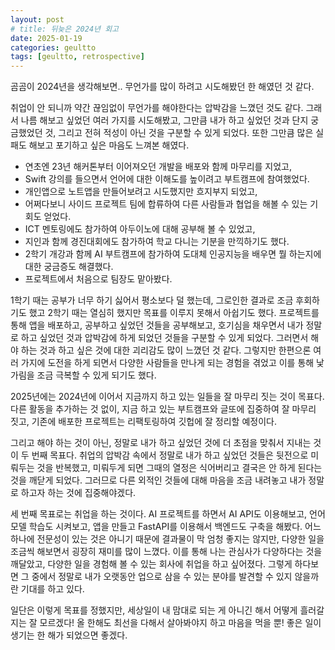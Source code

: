 ```yaml
---
layout: post
# title: 뒤늦은 2024년 회고
date: 2025-01-19
categories: geultto
tags: [geultto, retrospective]
---
```


곰곰이 2024년을 생각해보면.. 무언가를 많이 하려고 시도해봤던 한 해였던 것 같다. 

취업이 안 되니까 약간 끊임없이 무언가를 해야한다는 압박감을 느꼈던 것도 같다. 그래서 나름 해보고 싶었던 여러 가지를 시도해봤고, 그만큼 내가 하고 싶었던 것과 단지 궁금했었던 것, 그리고 전혀 적성이 아닌 것을 구분할 수 있게 되었다. 또한 그만큼 많은 실패도 해보고 포기하고 싶은 마음도 느껴본 해였다. 

- 연초엔 23년 해커톤부터 이어져오던 개발을 배포와 함께 마무리를 지었고,
- Swift 강의를 들으면서 언어에 대한 이해도를 높이려고 부트캠프에 참여했었다.
- 개인앱으로 노트앱을 만들어보려고 시도했지만 흐지부지 되었고,
- 어쩌다보니 사이드 프로젝트 팀에 합류하여 다른 사람들과 협업을 해볼 수 있는 기회도 얻었다.
- ICT 멘토링에도 참가하여 아두이노에 대해 공부해 볼 수 있었고,
- 지인과 함께 경진대회에도 참가하여 학교 다니는 기분을 만끽하기도 했다.
- 2학기 개강과 함께 AI 부트캠프에 참가하여 도대체 인공지능을 배우면 뭘 하는지에 대한 궁금증도 해결했다.
- 프로젝트에서 처음으로 팀장도 맡아봤다.

1학기 때는 공부가 너무 하기 싫어서 평소보다 덜 했는데, 그로인한 결과로 조금 후회하기도 했고 2학기 때는 열심히 했지만 목표를 이루지 못해서 아쉽기도 했다. 프로젝트를 통해 앱을 배포하고, 공부하고 싶었던 것들을 공부해보고, 호기심을 채우면서 내가 정말로 하고 싶었던 것과 압박감에 하게 되었던 것들을 구분할 수 있게 되었다. 그러면서 해야 하는 것과 하고 싶은 것에 대한 괴리감도 많이 느꼈던 것 같다. 그렇지만 한편으론 여러 가지에 도전을 하게 되면서 다양한 사람들을 만나게 되는 경험을 겪었고 이를 통해 낯가림을 조금 극복할 수 있게 되기도 했다. 

2025년에는 2024년에 이어서 지금까지 하고 있는 일들을 잘 마무리 짓는 것이 목표다. 다른 활동을 추가하는 것 없이, 지금 하고 있는 부트캠프와 글또에 집중하여 잘 마무리 짓고, 기존에 배포한 프로젝트는 리팩토링하여 깃헙에 잘 정리할 예정이다. 

그리고 해야 하는 것이 아닌, 정말로 내가 하고 싶었던 것에 더 초점을 맞춰서 지내는 것이 두 번째 목표다. 취업의 압박감 속에서 정말로 내가 하고 싶었던 것들은 뒷전으로 미뤄두는 것을 반복했고, 미뤄두게 되면 그때의 열정은 식어버리고 결국은 안 하게 된다는 것을 깨닫게 되었다. 그러므로 다른 외적인 것들에 대해 마음을 조금 내려놓고 내가 정말로 하고자 하는 것에 집중해야겠다. 

세 번째 목표로는 취업을 하는 것이다. AI 프로젝트를 하면서 AI API도 이용해보고, 언어 모델 학습도 시켜보고, 앱을 만들고 FastAPI를 이용해서 백엔드도 구축을 해봤다. 어느 하나에 전문성이 있는 것은 아니기 때문에 결과물이 막 엄청 좋지는 않지만, 다양한 일을 조금씩 해보면서 굉장히 재미를 많이 느꼈다. 이를 통해 나는 관심사가 다양하다는 것을 깨달았고, 다양한 일을 경험해 볼 수 있는 회사에 취업을 하고 싶어졌다. 그렇게 하다보면 그 중에서 정말로 내가 오랫동안 업으로 삼을 수 있는 분야를 발견할 수 있지 않을까란 기대를 하고 있다.

일단은 이렇게 목표를 정했지만, 세상일이 내 맘대로 되는 게 아니긴 해서 어떻게 흘러갈지는 잘 모르겠다! 올 한해도 최선을 다해서 살아봐야지 하고 마음을 먹을 뿐! 좋은 일이 생기는 한 해가 되었으면 좋겠다.